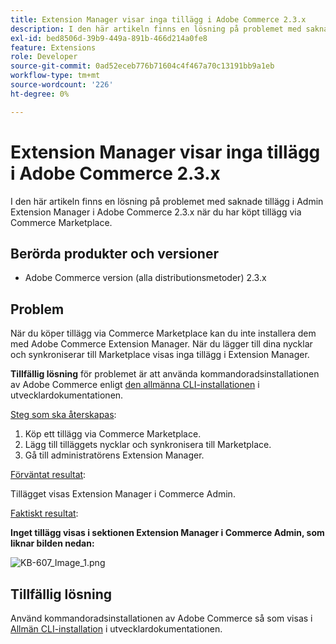 ```yaml
---
title: Extension Manager visar inga tillägg i Adobe Commerce 2.3.x
description: I den här artikeln finns en lösning på problemet med saknade tillägg i Admin Extension Manager i Adobe Commerce 2.3.x när du har köpt tillägg via Commerce Marketplace.
exl-id: bed8506d-39b9-449a-891b-466d214a0fe8
feature: Extensions
role: Developer
source-git-commit: 0ad52eceb776b71604c4f467a70c13191bb9a1eb
workflow-type: tm+mt
source-wordcount: '226'
ht-degree: 0%

---
```


# Extension Manager visar inga tillägg i Adobe Commerce 2.3.x

I den här artikeln finns en lösning på problemet med saknade tillägg i Admin Extension Manager i Adobe Commerce 2.3.x när du har köpt tillägg via Commerce Marketplace.

## Berörda produkter och versioner

* Adobe Commerce version (alla distributionsmetoder) 2.3.x

## Problem

När du köper tillägg via Commerce Marketplace kan du inte installera dem med Adobe Commerce Extension Manager. När du lägger till dina nycklar och synkroniserar till Marketplace visas inga tillägg i Extension Manager.

**Tillfällig lösning** för problemet är att använda kommandoradsinstallationen av Adobe Commerce enligt [den allmänna CLI-installationen](https://devdocs.magento.com/extensions/install/) i utvecklardokumentationen.

<u>Steg som ska återskapas</u>:

1. Köp ett tillägg via Commerce Marketplace.
1. Lägg till tilläggets nycklar och synkronisera till Marketplace.
1. Gå till administratörens Extension Manager.

<u>Förväntat resultat</u>:

Tillägget visas Extension Manager i Commerce Admin.

<u>Faktiskt resultat</u>:

**Inget tillägg visas i sektionen Extension Manager i Commerce Admin, som liknar bilden nedan:**


![KB-607_Image_1.png](assets/KB-607_Image_1.png)

## Tillfällig lösning

Använd kommandoradsinstallationen av Adobe Commerce så som visas i [Allmän CLI-installation](https://devdocs.magento.com/extensions/install/) i utvecklardokumentationen.
